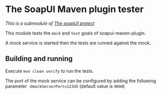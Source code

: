 # The SoapUI Maven plugin tester

*This is a submodule of [The soapUI project](../)*

This module tests the `mock` and `test` goals of soapui-maven-plugin.

A mock service is started then the tests are runned against the mock.

## Building and running

Execute `mvn clean verify` to run the tests.

The port of the mock service can be configured by adding the following parameter `-DmockServerPort=12345` (default value is `9090`)
